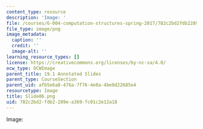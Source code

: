 ```yaml
---
content_type: resource
description: 'Image: '
file: /courses/6-004-computation-structures-spring-2017/782c2bd2fdb2289ea369fc01c2e12a18_Slide06.png
file_type: image/png
image_metadata:
  caption: ''
  credit: ''
  image-alt: ''
learning_resource_types: []
license: https://creativecommons.org/licenses/by-nc-sa/4.0/
ocw_type: OCWImage
parent_title: 19.1 Annotated Slides
parent_type: CourseSection
parent_uid: afb5e6a8-476a-7f76-4e0a-4be0d22685e4
resourcetype: Image
title: Slide06.png
uid: 782c2bd2-fdb2-289e-a369-fc01c2e12a18
---
```

Image: 